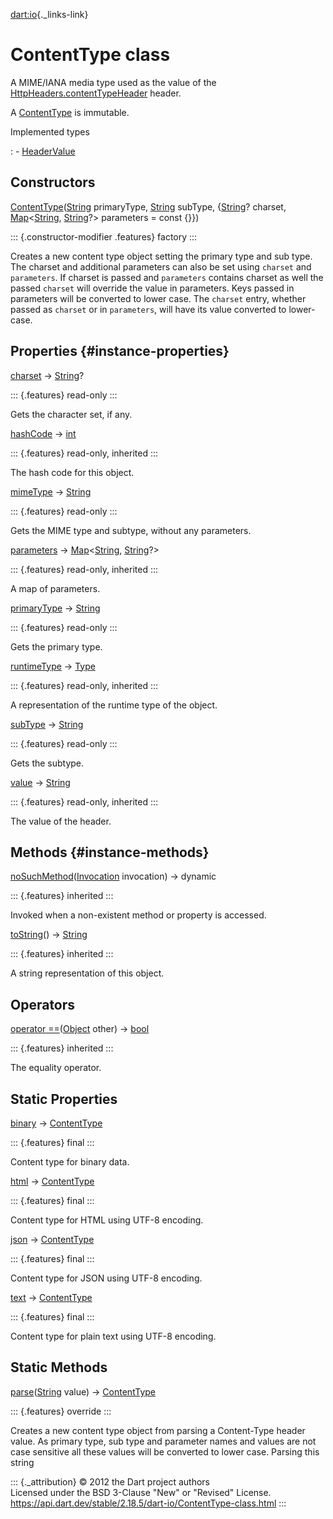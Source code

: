 [dart:io](../dart-io/dart-io-library){._links-link}

ContentType class
=================

A MIME/IANA media type used as the value of the
[HttpHeaders.contentTypeHeader](httpheaders/contenttypeheader-constant)
header.

A [ContentType](contenttype-class) is immutable.

Implemented types

:   -   [HeaderValue](headervalue-class)

Constructors
------------

[ContentType](contenttype/contenttype)([String](../dart-core/string-class)
primaryType, [String](../dart-core/string-class) subType,
{[String](../dart-core/string-class)? charset,
[Map](../dart-core/map-class)\<[String](../dart-core/string-class),
[String](../dart-core/string-class)?\> parameters = const {}})

::: {.constructor-modifier .features}
factory
:::

Creates a new content type object setting the primary type and sub type.
The charset and additional parameters can also be set using `charset`
and `parameters`. If charset is passed and `parameters` contains charset
as well the passed `charset` will override the value in parameters. Keys
passed in parameters will be converted to lower case. The `charset`
entry, whether passed as `charset` or in `parameters`, will have its
value converted to lower-case.

Properties {#instance-properties}
----------

[charset](contenttype/charset) → [String](../dart-core/string-class)?

::: {.features}
read-only
:::

Gets the character set, if any.

[hashCode](../dart-core/object/hashcode) → [int](../dart-core/int-class)

::: {.features}
read-only, inherited
:::

The hash code for this object.

[mimeType](contenttype/mimetype) → [String](../dart-core/string-class)

::: {.features}
read-only
:::

Gets the MIME type and subtype, without any parameters.

[parameters](headervalue/parameters) →
[Map](../dart-core/map-class)\<[String](../dart-core/string-class),
[String](../dart-core/string-class)?\>

::: {.features}
read-only, inherited
:::

A map of parameters.

[primaryType](contenttype/primarytype) →
[String](../dart-core/string-class)

::: {.features}
read-only
:::

Gets the primary type.

[runtimeType](../dart-core/object/runtimetype) →
[Type](../dart-core/type-class)

::: {.features}
read-only, inherited
:::

A representation of the runtime type of the object.

[subType](contenttype/subtype) → [String](../dart-core/string-class)

::: {.features}
read-only
:::

Gets the subtype.

[value](headervalue/value) → [String](../dart-core/string-class)

::: {.features}
read-only, inherited
:::

The value of the header.

Methods {#instance-methods}
-------

[noSuchMethod](../dart-core/object/nosuchmethod)([Invocation](../dart-core/invocation-class)
invocation) → dynamic

::: {.features}
inherited
:::

Invoked when a non-existent method or property is accessed.

[toString](../dart-core/object/tostring)() →
[String](../dart-core/string-class)

::: {.features}
inherited
:::

A string representation of this object.

Operators
---------

[operator
==](../dart-core/object/operator_equals)([Object](../dart-core/object-class)
other) → [bool](../dart-core/bool-class)

::: {.features}
inherited
:::

The equality operator.

Static Properties
-----------------

[binary](contenttype/binary) → [ContentType](contenttype-class)

::: {.features}
final
:::

Content type for binary data.

[html](contenttype/html) → [ContentType](contenttype-class)

::: {.features}
final
:::

Content type for HTML using UTF-8 encoding.

[json](contenttype/json) → [ContentType](contenttype-class)

::: {.features}
final
:::

Content type for JSON using UTF-8 encoding.

[text](contenttype/text) → [ContentType](contenttype-class)

::: {.features}
final
:::

Content type for plain text using UTF-8 encoding.

Static Methods
--------------

[parse](contenttype/parse)([String](../dart-core/string-class) value) →
[ContentType](contenttype-class)

::: {.features}
override
:::

Creates a new content type object from parsing a Content-Type header
value. As primary type, sub type and parameter names and values are not
case sensitive all these values will be converted to lower case. Parsing
this string

::: {._attribution}
© 2012 the Dart project authors\
Licensed under the BSD 3-Clause \"New\" or \"Revised\" License.\
<https://api.dart.dev/stable/2.18.5/dart-io/ContentType-class.html>
:::
